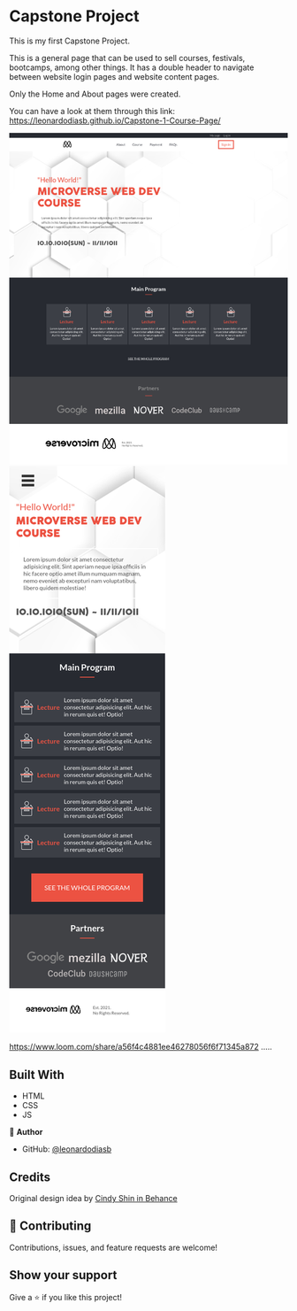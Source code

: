 # Capstone Project

This is my first Capstone Project.

This is a general page that can be used to sell courses, festivals, bootcamps, among other things.
It has a double header to navigate between website login pages and website content pages.

Only the Home and About pages were created.

You can have a look at them through this link: https://leonardodiasb.github.io/Capstone-1-Course-Page/

![screenshot](images/screenshot-desktop.png)  
![screenshot](images/screenshot-mobile.png)

https://www.loom.com/share/a56f4c4881ee46278056f6f71345a872
.....

## Built With

- HTML
- CSS
- JS

👤 **Author**

- GitHub: [@leonardodiasb](https://github.com/leonardodiasb)

## Credits

Original design idea by [Cindy Shin in Behance](https://www.behance.net/adagio07)

## 🤝 Contributing

Contributions, issues, and feature requests are welcome!

## Show your support

Give a ⭐️ if you like this project!
